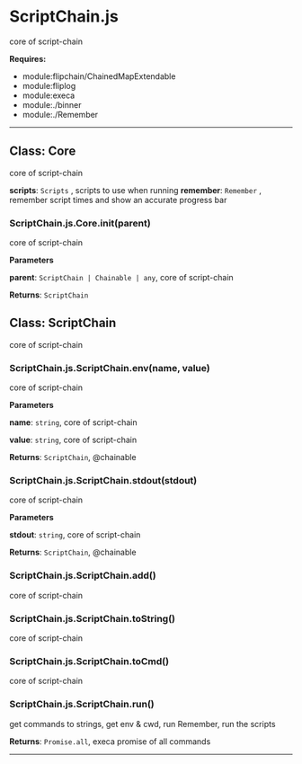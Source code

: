 # ScriptChain.js

core of script-chain

**Requires:**

+ module:flipchain/ChainedMapExtendable
+ module:fliplog
+ module:execa
+ module:./binner
+ module:./Remember


* * *

## Class: Core
core of script-chain

**scripts**: `Scripts` , scripts to use when running
**remember**: `Remember` , remember script times and show an accurate progress bar
### ScriptChain.js.Core.init(parent) 

core of script-chain

**Parameters**

**parent**: `ScriptChain | Chainable | any`, core of script-chain

**Returns**: `ScriptChain`


## Class: ScriptChain
core of script-chain

### ScriptChain.js.ScriptChain.env(name, value) 

core of script-chain

**Parameters**

**name**: `string`, core of script-chain

**value**: `string`, core of script-chain

**Returns**: `ScriptChain`, @chainable

### ScriptChain.js.ScriptChain.stdout(stdout) 

core of script-chain

**Parameters**

**stdout**: `string`, core of script-chain

**Returns**: `ScriptChain`, @chainable

### ScriptChain.js.ScriptChain.add() 

core of script-chain


### ScriptChain.js.ScriptChain.toString() 

core of script-chain


### ScriptChain.js.ScriptChain.toCmd() 

core of script-chain


### ScriptChain.js.ScriptChain.run() 

get commands to strings, get env & cwd, run Remember, run the scripts

**Returns**: `Promise.all`, execa promise of all commands



* * *










